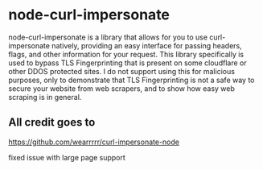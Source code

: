 # node-curl-impersonate

node-curl-impersonate is a library that allows for you to use curl-impersonate natively, providing an easy interface for passing headers, flags, and other information for your request. This library specifically is used to bypass TLS Fingerprinting that is present on some cloudflare or other DDOS protected sites. I do not support using this for malicious purposes, only to demonstrate that TLS Fingerprinting is not a safe way to secure your website from web scrapers, and to show how easy web scraping is in general.

## All credit goes to

https://github.com/wearrrrr/curl-impersonate-node

fixed issue with large page support
